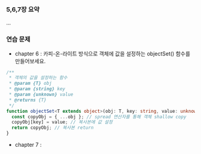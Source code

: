 ### 5,6,7장 요약

...

### 연습 문제

- chapter 6 : 카피-온-라이트 방식으로 객체에 값을 설정하는 objectSet() 함수를 만들어보세요.

```typescript
/**
 * 객체의 값을 설정하는 함수
 * @param {T} obj
 * @param {string} key
 * @param {unknown} value
 * @returns {T}
 */
function objectSet<T extends object>(obj: T, key: string, value: unknown): T {
  const copyObj = { ...obj }; // spread 연산자를 통해 객체 shallow copy
  copyObj[key] = value; // 복사본에 값 설정
  return copyObj; // 복사본 return
}
```

- chapter 7 :
